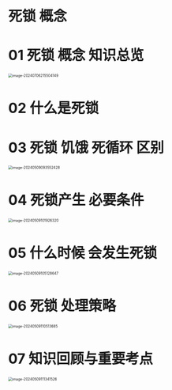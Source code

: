 # 死锁 概念



# 01 死锁 概念 知识总览

<img src="https://cvp.oss-cn-shanghai.aliyuncs.com/picgo/202407062155427.png" alt="image-20240706215504149" style="zoom:50%;" />



# 02 什么是死锁





# 03 死锁 饥饿 死循环 区别

<img src="https://cvp.oss-cn-shanghai.aliyuncs.com/picgo/202405090935662.png" alt="image-20240509093552428" style="zoom:50%;" />



# 04 死锁产生 必要条件

<img src="https://cvp.oss-cn-shanghai.aliyuncs.com/picgo/202405091019584.png" alt="image-20240509101926320" style="zoom:50%;" />



# 05 什么时候 会发生死锁

<img src="https://cvp.oss-cn-shanghai.aliyuncs.com/picgo/202405091051756.png" alt="image-20240509105128647" style="zoom:50%;" />



# 06 死锁 处理策略

<img src="https://cvp.oss-cn-shanghai.aliyuncs.com/picgo/202405091105774.png" alt="image-20240509110513685" style="zoom:50%;" />



# 07 知识回顾与重要考点

<img src="https://cvp.oss-cn-shanghai.aliyuncs.com/picgo/202405091113669.png" alt="image-20240509111341526" style="zoom: 50%;" />